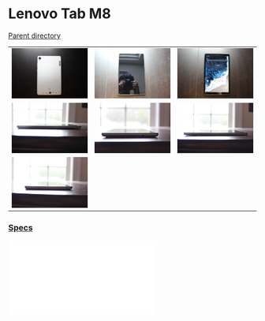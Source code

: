 # Lenovo Tab M8
[Parent directory](../index.md)

<table>
  <tr>
    <td><img src='IMG_6643.JPG'/></td>
    <td><img src='IMG_6645.JPG'/></td>
    <td><img src='IMG_6646.JPG'/></td>
  </tr>
  <tr>
    <td><img src='IMG_6649.JPG'/></td>
    <td><img src='IMG_6650.JPG'/></td>
    <td><img src='IMG_6651.JPG'/></td>
  </tr>
  <tr>
    <td><img src='IMG_6652.JPG'/></td>
  </tr>
</table>

### [Specs](Specs.txt)

<embed src='Specs.txt'>
